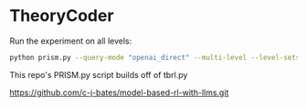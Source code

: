 # TheoryCoder

Run the experiment on all levels:

```bash 
python prism.py --query-mode "openai_direct" --multi-level --level-sets "{'demo_LEVELS': [0, 1, 2, 3, 4, 5, 6, 8, 9, 10, 11, 12, 13]}" --experiment-dir run8 --learn-model
```

This repo's PRISM.py script builds off of tbrl.py 

https://github.com/c-j-bates/model-based-rl-with-llms.git
